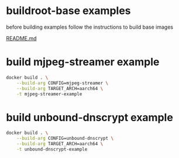 # buildroot-base examples

before building examples follow the instructions to build base images

[README.md](../README.md)

# build mjpeg-streamer example

```bash
docker build . \
    --build-arg CONFIG=mjpeg-streamer \
    --build-arg TARGET_ARCH=aarch64 \
    -t mjpeg-streamer-example
```

# build unbound-dnscrypt example

```bash
docker build . \
    --build-arg CONFIG=unbound-dnscrypt \
    --build-arg TARGET_ARCH=aarch64 \
    -t unbound-dnscrypt-example
```
